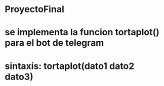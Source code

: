 # ProyectoFinal
# se implementa la funcion tortaplot() para el bot de telegram
# sintaxis: tortaplot(dato1 dato2 dato3) 